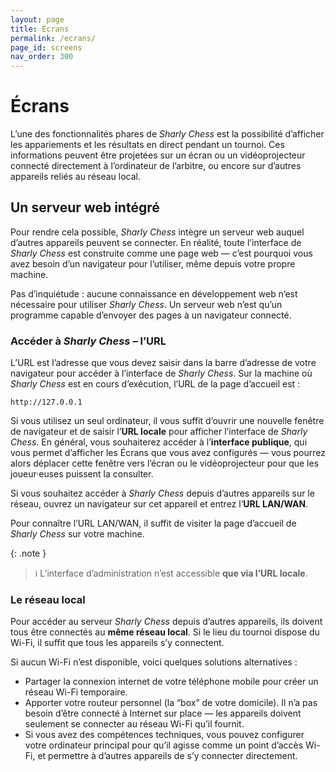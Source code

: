 ```yaml
---
layout: page
title: Écrans
permalink: /ecrans/
page_id: screens
nav_order: 300
---
```


# Écrans

L’une des fonctionnalités phares de _Sharly Chess_ est la possibilité d’afficher les appariements et les résultats en direct pendant un tournoi.
Ces informations peuvent être projetées sur un écran ou un vidéoprojecteur connecté directement à l’ordinateur de l’arbitre, ou encore sur d’autres appareils reliés au réseau local.

## Un serveur web intégré

Pour rendre cela possible, _Sharly Chess_ intègre un serveur web auquel d’autres appareils peuvent se connecter.
En réalité, toute l’interface de _Sharly Chess_ est construite comme une page web — c’est pourquoi vous avez besoin d’un navigateur pour l’utiliser, même depuis votre propre machine.

Pas d’inquiétude : aucune connaissance en développement web n’est nécessaire pour utiliser _Sharly Chess_.
Un serveur web n’est qu’un programme capable d’envoyer des pages à un navigateur connecté.

### Accéder à _Sharly Chess_ – l’URL

L’URL est l’adresse que vous devez saisir dans la barre d’adresse de votre navigateur pour accéder à l’interface de _Sharly Chess_.
Sur la machine où _Sharly Chess_ est en cours d’exécution, l’URL de la page d’accueil est :

```
http://127.0.0.1
```

Si vous utilisez un seul ordinateur, il vous suffit d’ouvrir une nouvelle fenêtre de navigateur et de saisir l’**URL locale** pour afficher l’interface de _Sharly Chess_.
En général, vous souhaiterez accéder à l’**interface publique**, qui vous permet d’afficher les Écrans que vous avez configurés — vous pourrez alors déplacer cette fenêtre vers l’écran ou le vidéoprojecteur pour que les joueur·euses puissent la consulter.

Si vous souhaitez accéder à _Sharly Chess_ depuis d’autres appareils sur le réseau, ouvrez un navigateur sur cet appareil et entrez l’**URL LAN/WAN**.

Pour connaître l’URL LAN/WAN, il suffit de visiter la page d’accueil de _Sharly Chess_ sur votre machine.

{: .note }
> :information_source: L’interface d’administration n’est accessible **que via l’URL locale**.

### Le réseau local

Pour accéder au serveur _Sharly Chess_ depuis d’autres appareils, ils doivent tous être connectés au **même réseau local**.
Si le lieu du tournoi dispose du Wi-Fi, il suffit que tous les appareils s’y connectent.

Si aucun Wi-Fi n’est disponible, voici quelques solutions alternatives :

- Partager la connexion internet de votre téléphone mobile pour créer un réseau Wi-Fi temporaire.
- Apporter votre routeur personnel (la “box” de votre domicile). Il n’a pas besoin d’être connecté à Internet sur place — les appareils doivent seulement se connecter au réseau Wi-Fi qu’il fournit.
- Si vous avez des compétences techniques, vous pouvez configurer votre ordinateur principal pour qu’il agisse comme un point d’accès Wi-Fi, et permettre à d’autres appareils de s’y connecter directement.
